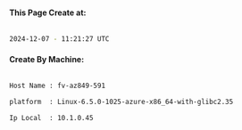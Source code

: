 
   
#### This Page Create at:

```bash

2024-12-07 - 11:21:27 UTC

```

#### Create By Machine:

```bash

Host Name : fv-az849-591

platform  : Linux-6.5.0-1025-azure-x86_64-with-glibc2.35

Ip Local  : 10.1.0.45

```


